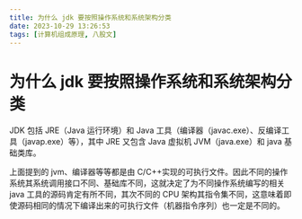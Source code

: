 ```yaml
---
title: 为什么 jdk 要按照操作系统和系统架构分类
date: 2023-10-29 13:26:53
tags: [计算机组成原理, 八股文]
---
```


# 为什么 jdk 要按照操作系统和系统架构分类

JDK 包括 JRE（Java 运行环境）和 Java 工具（编译器（javac.exe）、反编译工具（javap.exe）等），其中 JRE 又包含 Java 虚拟机 JVM（java.exe）和 java 基础类库。

上面提到的 jvm、编译器等等都是由 C/C++实现的可执行文件。因此不同的操作系统其系统调用接口不同、基础库不同，这就决定了为不同操作系统编写的相关 java 工具的源码肯定有所不同，其次不同的 CPU 架构其指令集不同，这意味着即使源码相同的情况下编译出来的可执行文件（机器指令序列）也一定是不同的。
